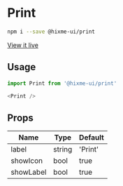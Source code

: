 # Print

```bash
npm i --save @hixme-ui/print
```
[View it live](https://hixme.github.io/hixme-ui/print)

## Usage

```javascript
import Print from '@hixme-ui/print'

<Print />
```

## Props

| Name            | Type        | Default        |
|-----------------|-------------|----------------|
| label           | string      | 'Print'        |
| showIcon        | bool        | true           |
| showLabel       | bool        | true           |
